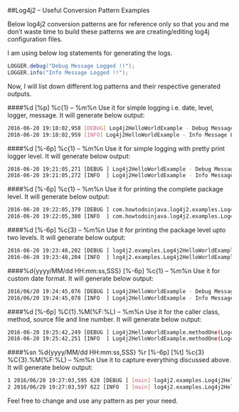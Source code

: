 ##Log4j2 – Useful Conversion Pattern Examples

Below log4j2 conversion patterns are for reference only so that you and me don’t waste time to build these patterns 
 we are creating/editing log4j configuration files.

I am using below log statements for generating the logs.

```java
LOGGER.debug("Debug Message Logged !!");
LOGGER.info("Info Message Logged !!");
```
Now, I will list down different log patterns and their respective generated outputs.

####%d [%p] %c{1} – %m%n
Use it for simple logging i.e. date, level, logger, message. It will generate below output:

```bash
2016-06-20 19:18:02,958 [DEBUG] Log4j2HelloWorldExample - Debug Message Logged !!
2016-06-20 19:18:02,959 [INFO] Log4j2HelloWorldExample - Info Message Logged !!
```
####%d [%-6p] %c{1} – %m%n
Use it for simple logging with pretty print logger level. It will generate below output:

```bash
2016-06-20 19:21:05,271 [DEBUG ] Log4j2HelloWorldExample - Debug Message Logged !!
2016-06-20 19:21:05,272 [INFO  ] Log4j2HelloWorldExample - Info Message Logged !!
```
####%d [%-6p] %c{1} – %m%n
Use it for printing the complete package level. It will generate below output:

```bash
2016-06-20 19:22:05,379 [DEBUG ] com.howtodoinjava.log4j2.examples.Log4j2HelloWorldExample - Debug Message Logged !!
2016-06-20 19:22:05,380 [INFO  ] com.howtodoinjava.log4j2.examples.Log4j2HelloWorldExample - Info Message Logged !!
```
####%d [%-6p] %c{3} – %m%n
Use it for printing the package level upto two levels. It will generate below output:

```bash
2016-06-20 19:23:48,202 [DEBUG ] log4j2.examples.Log4j2HelloWorldExample - Debug Message Logged !!
2016-06-20 19:23:48,204 [INFO  ] log4j2.examples.Log4j2HelloWorldExample - Info Message Logged !!
```
####%d{yyyy/MM/dd HH:mm:ss,SSS} [%-6p] %c{1} – %m%n
Use it for custom date format. It will generate below output:

```bash
2016/06/20 19:24:45,076 [DEBUG ] Log4j2HelloWorldExample - Debug Message Logged !!
2016/06/20 19:24:45,078 [INFO  ] Log4j2HelloWorldExample - Info Message Logged !!
```
####%d [%-6p] %C{1}.%M(%F:%L) – %m%n
Use it for the caller class, method, source file and line number. It will generate below output:

```bash
2016-06-20 19:25:42,249 [DEBUG ] Log4j2HelloWorldExample.methodOne(Log4j2HelloWorldExample.java:14) - Debug Message Logged !!
2016-06-20 19:25:42,251 [INFO  ] Log4j2HelloWorldExample.methodOne(Log4j2HelloWorldExample.java:15) - Info Message Logged !!
```
####%sn %d{yyyy/MM/dd HH:mm:ss,SSS} %r [%-6p] [%t] %c{3} %C{3}.%M(%F:%L) – %m%n
Use it to capture everything discussed above. It will generate below output:

```bash
1 2016/06/20 19:27:03,595 620 [DEBUG ] [main] log4j2.examples.Log4j2HelloWorldExample log4j2.examples.Log4j2HelloWorldExample.main(Log4j2HelloWorldExample.java:14) - Debug Message Logged !!
2 2016/06/20 19:27:03,597 622 [INFO  ] [main] log4j2.examples.Log4j2HelloWorldExample log4j2.examples.Log4j2HelloWorldExample.main(Log4j2HelloWorldExample.java:15) - Info Message Logged !!
```
Feel free to change and use any pattern as per your need.